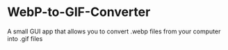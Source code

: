 # WebP-to-GIF-Converter
A small GUI app that allows you to convert .webp files from your computer into .gif files
